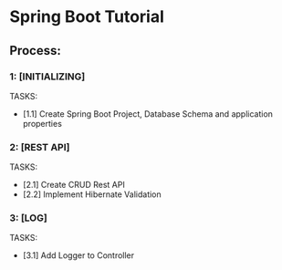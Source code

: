 # Spring Boot Tutorial 
## 

## Process:

### 1: [INITIALIZING]
TASKS:
- [1.1] Create Spring Boot Project, Database Schema and application properties

### 2: [REST API]
TASKS:
- [2.1] Create CRUD Rest API
- [2.2] Implement Hibernate Validation

### 3: [LOG]
TASKS:
- [3.1] Add Logger to Controller
